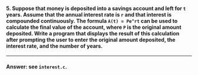 #### 5. Suppose that money is deposited into a savings account and left for `t` years. Assume that the annual interest rate is `r` and that interest is compounded continuously. The formula `A(t) = Pe^rt` can be used to calculate the final value of the account, where `P` is the original amount deposited. Write a program that displays the result of this calculation after prompting the user to enter the original amount deposited, the interest rate, and the number of years.

---

#### Answer: see `interest.c`.
